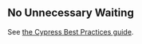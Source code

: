 ## No Unnecessary Waiting

See [the Cypress Best Practices guide](https://on.cypress.io/best-practices#Unnecessary-Waiting).
